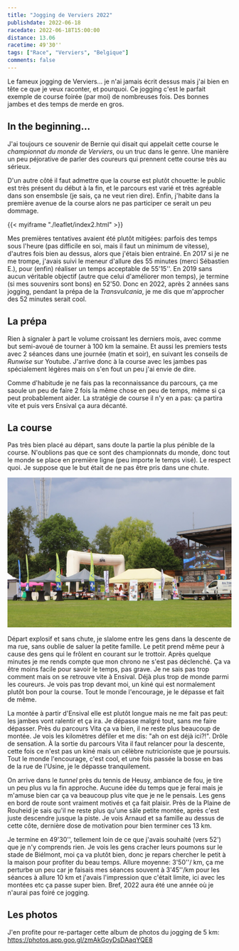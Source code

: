 ```yaml
---
title: "Jogging de Verviers 2022"
publishdate: 2022-06-18
racedate: 2022-06-18T15:00:00
distance: 13.06
racetime: 49'30''
tags: ["Race", "Verviers", "Belgique"]
comments: false
---
```



Le fameux jogging de Verviers... je n'ai jamais écrit dessus mais j'ai bien en tête ce que je veux raconter, et pourquoi. Ce jogging c'est le parfait exemple de course foirée (par moi) de nombreuses fois. Des bonnes jambes et des temps de merde en gros.

## In the beginning...

J'ai toujours ce souvenir de Bernie qui disait qui appelait cette course le _championnat du monde de Verviers_, ou un truc dans le genre. Une manière un peu péjorative de parler des coureurs qui prennent cette course très au sérieux.

D'un autre côté il faut admettre que la course est plutôt chouette: le public est très présent du début à la fin, et le parcours est varié et très agréable dans son ensembsle (je sais, ça ne veut rien dire). Enfin, j'habite dans la première avenue de la course alors ne pas participer ce serait un peu dommage. 

{{< myiframe "./leaflet/index2.html" >}}

Mes premières tentatives avaient été plutôt mitigées: parfois des temps sous l'heure (pas difficile en soi, mais il faut un minimum de vitesse), d'autres fois bien au dessus, alors que j'étais bien entrainé.
En 2017 si je ne me trompe, j'avais suivi le meneur d'allure des 55 minutes (merci Sébastien E.), pour (enfin) réaliser un temps acceptable de 55'15''. En 2019 sans aucun véritable objectif (autre que celui d'améliorer mon temps), je termine (si mes souvenirs sont bons) en 52'50. Donc en 2022, après 2 années sans jogging, pendant la prépa de la _Transvulcania_, je me dis que m'approcher des 52 minutes serait cool.

## La prépa

Rien à signaler à part le volume croissant les derniers mois, avec comme but semi-avoué de tourner à 100 km la semaine. Et aussi les premiers tests avec 2 séances dans une journée (matin et soir), en suivant les conseils de _Runwise_ sur Youtube. J'arrive donc à la course avec les jambes pas spécialement légères mais on s'en fout un peu j'ai envie de dire.

Comme d'habitude je ne fais pas la reconnaissance du parcours, ça me saoule un peu de faire 2 fois la même chose en peu de temps, même si ça peut probablement aider. La stratégie de course il n'y en a pas: ça partira vite et puis vers Ensival ça aura décanté.

## La course

Pas très bien placé au départ, sans doute la partie la plus pénible de la course. N'oublions pas que ce sont des championnats du monde, donc tout le monde se place en première ligne (peu importe le temps visé). Le respect quoi. Je suppose que le but était de ne pas être pris dans une chute.

![Ligne d'arrivée](./images/joggingverviers02.JPG)

Départ explosif et sans chute, je slalome entre les gens dans la descente de ma rue, sans oublie de saluer la petite famille. Le petit prend même peur à cause des gens qui le frôlent en courant sur le trottoir. Après quelque minutes je me rends compte que mon chrono ne s'est pas déclenché. Ça va être moins facile pour savoir le temps, pas grave. Je ne sais pas trop comment mais on se retrouve vite à Ensival. Déjà plus trop de monde parmi les coureurs. Je vois pas trop devant moi, un kiné qui est normalement plutôt bon pour la course. Tout le monde l'encourage, je le dépasse et fait de même.

La montée à partir d'Ensival elle est plutôt longue mais ne me fait pas peut: les jambes vont ralentir et ça ira. Je dépasse malgré tout, sans me faire dépasser. Près du parcours Vita ça va bien, il ne reste plus beaucoup de montée. Je vois les kilomètres défiler et me dis: "ah on est déjà ici?!". Drôle de sensation. À la sortie du parcours Vita il faut relancer pour la descente, cette fois ce n'est pas un kiné mais un célèbre nutricioniste que je poursuis. Tout le monde l'encourage, c'est cool, et une fois passée la bosse en bas de la rue de l'Usine, je le dépasse tranquilement.  

On arrive dans le _tunnel_ près du tennis de Heusy, ambiance de fou, je tire un peu plus vu la fin approche. Aucune idée du temps que je ferai mais je m'amuse bien car ça va beaucoup plus vite que je ne le pensais. Les gens en bord de route sont vraiment motivés et ça fait plaisir. Près de la Plaine de Rouheid je sais qu'il ne reste plus qu'une sâle petite montée, après c'est juste descendre jusque la piste. Je vois Arnaud et sa famille au dessus de cette côte, dernière dose de motivation pour bien terminer ces 13 km.

Je termine en 49'30'', tellement loin de ce que j'avais souhaité (vers 52') que je n'y comprends rien. Je vois les gens cracher leurs poumons sur le stade de Biélmont, moi ça va plutôt bien, donc je repars chercher le petit à la maison pour profiter du beau temps. Allure moyenne: 3'50''/ km, ça me perturbe un peu car je faisais mes séances souvent à 3'45''/km pour les séances à allure 10 km et j'avais l'impression que c'était limite, ici avec les montées etc ça passe super bien. Bref, 2022 aura été une année où je n'aurai pas foiré ce jogging.

## Les photos

J'en profite pour re-partager cette album de photos du jogging de 5 km:
https://photos.app.goo.gl/zmAkGoyDsDAaqYQE8